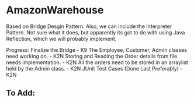 # AmazonWarehouse
Based on Bridge Desgin Pattern.
Also, we can include the Interpreter Pattern.
Not sure what it does, but apparently its got to do with using Java Reflection, which we will probably implement.

Progress:
Finalize the Bridge                                                         - K9
The Employee, Customer, Admin classes need working on.    	            - K2N
Storing and Reading the Order details from file needs implementation.       - K2N
All the orders need to be stored in an arraylist held by the Admin class.   - K2N
JUnit Test Cases (Done Last Preferably) 				    - K2N

To Add: 
- 
